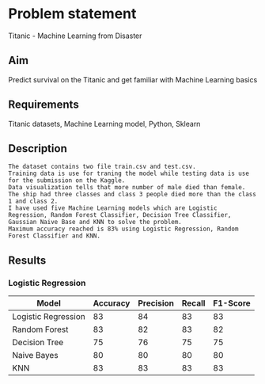 # Problem statement  
Titanic - Machine Learning from Disaster 

## Aim  
Predict survival on the Titanic and get familiar with Machine Learning basics

## Requirements  
Titanic datasets, Machine Learning model, Python, Sklearn

## Description  
	The dataset contains two file train.csv and test.csv. 
	Training data is use for traning the model while testing data is use for the submission on the Kaggle. 
	Data visualization tells that more number of male died than female. 
	The ship had three classes and class 3 people died more than the class 1 and class 2. 
	I have used five Machine Learning models which are Logistic Regression, Random Forest Classifier, Decision Tree Classifier, Gaussian Naive Base and KNN to solve the problem. 
	Maximum accuracy reached is 83% using Logistic Regression, Random Forest Classifier and KNN.  

## Results 
### Logistic Regression
|Model|Accuracy| Precision| Recall| F1-Score|
|---|---|---|---|---|
|Logistic Regression|83|84|83|83|
|Random Forest|83|82|83|82|
|Decision Tree|75|76|75|75|
|Naive Bayes|80|80|80|80|
|KNN|83|83|83|83|


